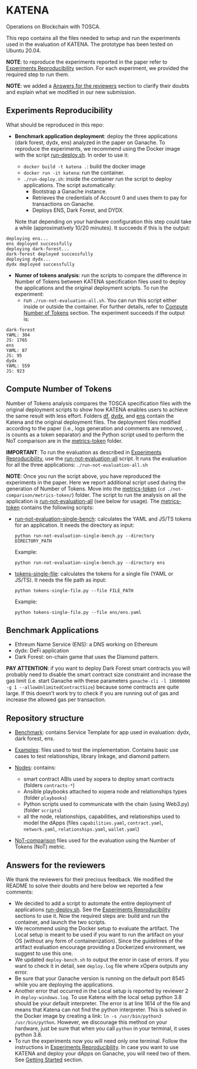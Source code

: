 # KATENA
Operations on Blockchain with TOSCA.

This repo contains all the files needed to setup and run the experiments used in the evaluation of KATENA.
The prototype has been tested on Ubuntu 20.04.

**NOTE**: to reproduce the experiments reported in the paper refer to [Experiments Reproducibility](#experiments-reproducibility) section. For each experiment, we provided the required step to run them.
 <!-- The rest of the README contains the information to start deploying your dApps with KATENA. -->

**NOTE**: we added a [Answers for the reviewers](#answers-for-the-reviewers) section to clarify their doubts and explain what we modified in our new submission.
## Experiments Reproducibility
What should be reproduced in this repo:
- **Benchmark application deployment**: deploy the three applications (dark forest, dydx, ens) analyzed in the paper on Ganache. To reproduce the experiments, we recommend using the Docker image with the script [run-deploy.sh](./run-deploy.sh). In order to use it:
    - `docker build -t katena .`: build the docker image
    - `docker run -it katena`: run the container.
    - `./run-deploy.sh`: inside the container run the script to deploy applications. The script automatically:
        - Bootstrap a Ganache instance.
        - Retrieves the credentials of Account 0 and uses them to pay for transactions on Ganache.
        - Deploys ENS, Dark Forest, and DYDX. 
  
  Note that depending on your hardware configuration this step could take a while (approximatively 10/20 minutes).
  It succeeds if this is the output:
```
deploying ens...
ens deployed successfully
deploying dark-forest...
dark-forest deployed successfully
deploying dydx...
dydx deployed successfully
```
- **Numer of tokens analysis**: run the scripts to compare the difference in Number of Tokens between KATENA specification files used to deploy the applications and the original deployment scripts. To run the experiment:
    - run `./run-not-evaluation-all.sh`. You can run this script either inside or outside the container. For further details, refer to [Compute Number of Tokens](#compute-number-of-tokens) section.
The experiment succeeds if the output is:
```
dark-forest
YAML: 304
JS: 1765
ens
YAML: 87
JS: 95
dydx
YAML: 559
JS: 923
```
<!-- 
## Getting Started
In order to start deploying your own dApps using KATENA, we strongly recommend looking at the files in [Examples](./examples/) and [Benchmark](./benchmark/) folders. 
KATENA can be used with our [Docker](https://www.docker.com/) image.

a Python virtual environment on your local machine  

### Docker setup
If you want to deploy your applications on Ganache, you will need two terminals active at the same time: one for running Ganache and another one for KATENA.

The required steps are the following for the first terminal:
- `docker build -t katena .`: build the docker image
- `docker run -it katena`: run the container.
- `npx ganache-cli -l 10000000 -g 1 --allowUnlimitedContractSize`: create a [ganache](https://trufflesuite.com/ganache/) instance, that will be our locally hosted Blockchain. Ganache will prompt a set of accounts and private keys to use in the next steps. Alternatively, you can use the `--account_keys_path accounts.json` to print that information in the file `accounts.json` (you can find them at the end of the file looking for `private_keys` key). See [benchmarks](#benchmark-applications) section to understand why we choose those parameters.

Keep ganache running and open a new terminal inside the container:
- Retrieve the `<container_id>` with `docker ps`.
- `docker exec -it <container_id> /bin/bash` start the new terminal inside the container. 
- Create `input.yml` file to store your wallet credentials. Ganache will prompt that information as shown in the [figure](images/ganache-accounts.jpg) below (or in the `accounts.json` if you used the flag described above). Choose one of the `Available accounts` and its `Private Key`, in `input.yml` create the keys `UserWallet` and `UserKeyGanache`, and paste the two values respectively. Example:
```
UserWallet: '<account>'
UserKeyGanache: '<private_key>'
```
Use [input.example.yaml](./input.example.yaml) as example.

![available accounts and private keys in ganache](./images/ganache-accounts.jpg)

- run the [deploy-bench.sh](./deploy-bench.sh) script to automatically deploy the three benchmark applications. In case of errors, the script generates a log stored in the file `deploy.log`. It took 10/20 minutes to complete the entire procedure.
This script automates the following operations (that you should do manually if you are using KATENA to deploy your personal dApp):
    - Move the YAML file containing the application description to the project root (e.g., `cp ./benchmark/ens.yaml .`)
    - The smart contract ABIs of your application must be put in a folder named `contracts` in `nodes` directory. The ABIs of the benchmark applications are in the folders `./nodes/contracts-<APP_NAME>`.
    - Deploy with `xopera` (e.g., `opera deploy -i input.yml ens.yaml`)

### Local setup

**This setting is an alternative to the docker setup. If you are using docker, skip this section**

To use KATENA on your local machine you need:
- We tested our prototype on Ubuntu 20.04.4
- `python 3.8`
- `pip`
- [xopera orchestrator](https://github.com/xlab-si/xopera-opera#installation-and-quickstart)
- [ganache](https://trufflesuite.com/ganache/): this is required to bootstrap a blockchain hosted locally. You can either use this or another Ethereum-compatible client (e.g., [geth](https://geth.ethereum.org/)).


Do the following steps:
- Run a Ganache instance with the command `ganache-cli -l 10000000 -g 1 --allowUnlimitedContractSize` (see [benchmarks](#benchmark-applications) section to understand why we choose those parameters). It will prompt a set of accounts and private keys to use in the next step.
- Create the `input.yml` file that stores your wallet credentials. Ganache will prompt that information as shown in the [figure](images/ganache-accounts.jpg). Choose one of the accounts and its private key, in `input.yml` create the keys `UserWallet` and `UserKeyGanache`, and paste the values respectively. Example:
```
UserWallet: '<account>'
UserKeyGanache: '<private_key>'
```
Use `input.example.yaml` as example. 


- Install the required packages with `pip` (file located [here](./requirements.txt)) (`pip install -r requirements.txt`)
- Move the YAML file containing the application description to the project root (e.g., `cp ./benchmark/ens.yaml .`)
- The smart contract ABIs of your application must be put in a folder named `contracts` in `nodes` directory. The ABIs of the benchmark applications are in the folders `./nodes/contracts-<APP_NAME>`. In order to use them copy the ABIs in the contracts folder (`cp -r ./nodes/contracts-ens ./nodes/contracts`)
- Deploy with `xopera` (i.e. `opera deploy -i input.yml ens.yaml`)  -->

## Compute Number of Tokens

Number of Tokens analysis compares the TOSCA specification files with the original deployment scripts to show how KATENA enables users to achieve the same result with less effort.
Folders [df](./not-comparison/dark-forest/), [dydx](./not-comparison/dydx/), and [ens](./not-comparison/ens/) contain the Katena and the original deployment files.
The deployment files modified according to the paper (i.e., logs generation and comments are removed, `.` is counts as a token separator) and the Python script used to perform the NoT comparison are in the [metrics-token](./not-comparison/metrics-token/) folder.

**IMPORTANT**: To run the evaluation as described in [Experiments Reproducibility](#experiments-reproducibility), use the [run-not-evaluation-all](./run-not-evaluation-all.sh) script. It runs the evaluation for all the three applications:
    ```
    ./run-not-evaluation-all.sh
    ```

**NOTE**: Once you run the script above, you have reproduced the experiments in the paper. Here we report additional script used during the generation of Number of Tokens. Move into the [metrics-token](./not-comparison/metrics-token/) (`cd ./not-comparison/metrics-token/`) folder. 
The script to run the analysis on all the application is [run-not-evaluation-all](./run-not-evaluation-all.sh) (see below for usage). 
The [metrics-token](./not-comparison/metrics-token/) contains the following scripts:


- [run-not-evaluation-single-bench](./run-not-evaluation-single-bench.py): calculates the YAML and JS/TS tokens for an application. It needs the directory as input:
    ```
    python run-not-evaluation-single-bench.py --directory DIRECTORY_PATH
    ```
    Example:
    ```
    python run-not-evaluation-single-bench.py --directory ens
    ```

- [tokens-single-file](./tokens-single-file.py): calculates the tokens for a single file (YAML or JS/TS). It needs the file path as input:
    ```
    python tokens-single-file.py --file FILE_PATH
    ```
    Example:
    ```
    python tokens-single-file.py --file ens/ens.yaml
    ```

## Benchmark Applications
- Ethreum Name Service (ENS): a DNS working on Ethereum
- dydx: DeFi application
- Dark Forest: on-chain game that uses the Diamond pattern. 


**PAY ATTENTION**: if you want to deploy Dark Forest smart contracts you will probably need to disable the smart contract size constraint and increase the gas limit (i.e. start Ganache with these parameters `ganache-cli -l 10000000 -g 1 --allowUnlimitedContractSize`) because some contracts are quite large. If this doesn't work try to check if you are running out of gas and increase the allowed gas per transaction.



## Repository structure

- [Benchmark](./benchmark/): contains Service Template for app used in evaluation: dydx, dark forest, ens.

- [Examples](./examples/): files used to test the implementation. Contains basic use cases to test relationships, library linkage, and diamond pattern.

- [Nodes](./nodes/): contains:
    - smart contract ABIs used by xopera to deploy smart contracts (folders `contracts-*`)
    - Ansible playbooks attached to xopera node and relationships types (folder `playbooks`)
    - Python scripts used to communicate with the chain (using Web3.py) (folder `scripts`)
    - all the node, relationships, capabilities, and relationships used to model the dApps (files `capabilities.yaml`, `contract.yaml`, `network.yaml`, `relationships.yaml`, `wallet.yaml`)


- [NoT-comparison](./not-comparison/) files used for the evaluation using the Number of Tokens (NoT) metric.

<!-- - [Smart Contract Example](./smart-contract-example/): contains a truffle project used to test and use JS and TS capabilities to use functions of the benchmark apps -->


## Answers for the reviewers
We thank the reviewers for their precious feedback. We modified the README to solve their doubts and here below we reported a few comments:

- We decided to add a script to automate the entire deployment of applications [run-deploy.sh](./run-deploy.sh). See the [Experiments Reproducibility](#experiments-reproducibility) sections to use it. Now the required steps are: build and run the container, and launch the two scripts.
- We recommend using the Docker setup to evaluate the artifact. The Local setup is meant to be used if you want to run the artifact on your OS (without any form of containerization). Since the guidelines of the artifact evaluation encourage providing a Dockerized environment, we suggest to use this one.
- We updated `deploy-bench.sh` to output the error in case of errors. If you want to check it in detail, see `deploy.log` file where xOpera outputs any error.
- Be sure that your Ganache version is running on the default port 8545 while you are deploying the applications.
- Another error that occurred in the Local setup is reported by reviewer 2 in `deploy-windows.log`. To use Katena with the local setup python 3.8 should be your default interpreter. The error is at line 1614 of the file and means that Katena can not find the python interpreter. This is solved in the Docker image by creating a link: `ln -s /usr/bin/python3 /usr/bin/python`. However, we discourage this method on your hardware, just be sure that when you call `python` in your terminal, it uses python 3.8.
- To run the experiments now you will need only one terminal. Follow the instructions in [Experiments Reproducibility](#experiments-reproducibility). In case you want to use KATENA and deploy your dApps on Ganache, you will need two of them. See [Getting Started](#getting-started) section.

